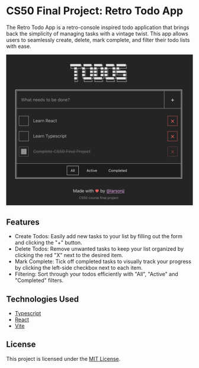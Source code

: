 # CS50 Final Project: Retro Todo App

The Retro Todo App is a retro-console inspired todo application that brings back the simplicity of managing tasks with a vintage twist. This app allows users to seamlessly create, delete, mark complete, and filter their todo lists with ease.

![Screenshot of application](https://raw.githubusercontent.com/larsonjj/cs50_retro_todos/main/screenshot.png)

## Features

- Create Todos: Easily add new tasks to your list by filling out the form and clicking the "+" button.
- Delete Todos: Remove unwanted tasks to keep your list organized by clicking the red "X" next to the desired item.
- Mark Complete: Tick off completed tasks to visually track your progress by clicking the left-side checkbox next to each item.
- Filtering: Sort through your todos efficiently with "All", "Active" and "Completed" filters.

## Technologies Used

- [Typescript](https://www.typescriptlang.org/)
- [React](https://react.dev/)
- [Vite](https://vitejs.dev/)

## License

This project is licensed under the [MIT License](https://raw.githubusercontent.com/larsonjj/cs50_retro_todos/main/LICENSE).
